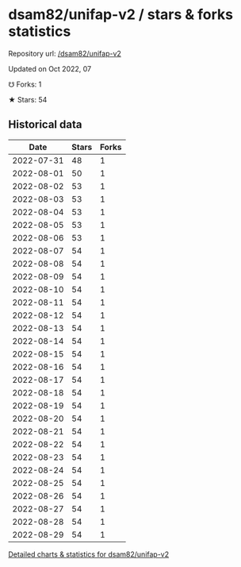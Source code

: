 # dsam82/unifap-v2 / stars & forks statistics

Repository url: [/dsam82/unifap-v2](https://github.com/dsam82/unifap-v2)

Updated on Oct 2022, 07

☋ Forks: 1

★ Stars: 54

## Historical data
| Date | Stars | Forks |
|------|-------|-------|
| 2022-07-31 | 48 | 1 | 
| 2022-08-01 | 50 | 1 | 
| 2022-08-02 | 53 | 1 | 
| 2022-08-03 | 53 | 1 | 
| 2022-08-04 | 53 | 1 | 
| 2022-08-05 | 53 | 1 | 
| 2022-08-06 | 53 | 1 | 
| 2022-08-07 | 54 | 1 | 
| 2022-08-08 | 54 | 1 | 
| 2022-08-09 | 54 | 1 | 
| 2022-08-10 | 54 | 1 | 
| 2022-08-11 | 54 | 1 | 
| 2022-08-12 | 54 | 1 | 
| 2022-08-13 | 54 | 1 | 
| 2022-08-14 | 54 | 1 | 
| 2022-08-15 | 54 | 1 | 
| 2022-08-16 | 54 | 1 | 
| 2022-08-17 | 54 | 1 | 
| 2022-08-18 | 54 | 1 | 
| 2022-08-19 | 54 | 1 | 
| 2022-08-20 | 54 | 1 | 
| 2022-08-21 | 54 | 1 | 
| 2022-08-22 | 54 | 1 | 
| 2022-08-23 | 54 | 1 | 
| 2022-08-24 | 54 | 1 | 
| 2022-08-25 | 54 | 1 | 
| 2022-08-26 | 54 | 1 | 
| 2022-08-27 | 54 | 1 | 
| 2022-08-28 | 54 | 1 | 
| 2022-08-29 | 54 | 1 | 


[Detailed charts & statistics for dsam82/unifap-v2](https://reviewgithub.com/rep/dsam82/unifap-v2)
